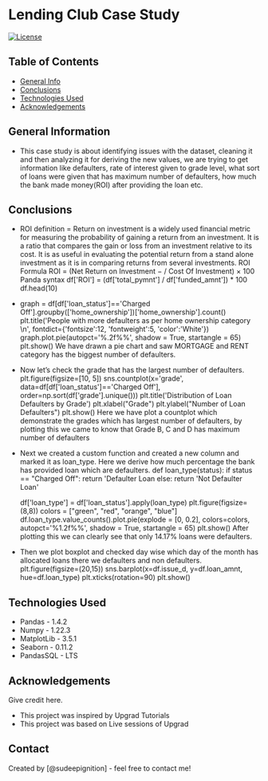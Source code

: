 # Lending Club Case Study

[![License](https://img.shields.io/badge/License-BSD_3--Clause-orange.svg)](https://opensource.org/licenses/BSD-3-Clause) 

## Table of Contents
* [General Info](#general-information)
* [Conclusions](#conclusions)
* [Technologies Used](#technologies-used)
* [Acknowledgements](#acknowledgements)

<!-- You can include any other section that is pertinent to your problem -->

## General Information
-  This case study is about identifying issues with the dataset, cleaning it and then analyzing it for deriving the new values, we are trying to get information like defaulters, rate of interest given to grade level, what sort of loans were given that has maximum number of defaulters, how much the bank made money(ROI) after providing the loan etc.

<!-- You don't have to answer all the questions - just the ones relevant to your project. -->

## Conclusions
  - ROI definition = Return on investment is a widely used financial metric for measuring the probability of gaining a return from an investment. It is a ratio that compares the gain or loss from an investment relative to its cost. It is as useful in evaluating the potential return from a stand alone investment as it is in comparing returns from several investments.
  ROI Formula
  ROI = (Net Return  on  Investment − / Cost Of Investment) × 100
  Panda syntax
  df['ROI'] = (df['total_pymnt'] / df['funded_amnt']) * 100
  df.head(10)

- graph =  df[df['loan_status']=='Charged Off'].groupby(['home_ownership'])['home_ownership'].count()
  plt.title('People with more defaulters as per home ownership category \n', fontdict={'fontsize':12, 'fontweight':5, 'color':'White'})
  graph.plot.pie(autopct='%.2f%%', shadow = True, startangle = 65)
  plt.show()
  We have drawn a pie chart and saw MORTGAGE and RENT category has the biggest number of defaulters.

- Now let’s check the grade that has the largest number of defaulters.
  plt.figure(figsize=[10, 5])
  sns.countplot(x='grade',  data=df[df['loan_status']=='Charged Off'], order=np.sort(df['grade'].unique()))
  plt.title('Distribution of Loan Defaulters by Grade')
  plt.xlabel("Grade")
  plt.ylabel("Number of Loan Defaulters")
  plt.show()
  Here we have plot a countplot which demonstrate the grades which has largest number of defaulters, by plotting this we came to know that Grade B, C and D has maximum number of defaulters

- Next we created a custom function and created a new column and marked it as loan_type. Here we derive how much percentage the bank has provided loan which are defaulters.
  def loan_type(status):
       if status == "Charged Off":
          return 'Defaulter Loan
      else:
         return 'Not Defaulter Loan'

  df['loan_type'] = df['loan_status'].apply(loan_type)
  plt.figure(figsize=(8,8))
  colors = ["green", "red", "orange", "blue"]
  df.loan_type.value_counts().plot.pie(explode = [0, 0.2], colors=colors, autopct='%1.2f%%', shadow = True, startangle = 65)
  plt.show()
  After plotting this we can clearly see that only 14.17% loans were defaulters.
  
- Then we plot boxplot and checked day wise which day of the month has allocated loans there we defaulters and non defaulters.
    plt.figure(figsize=(20,15))
    sns.barplot(x=df.issue_d, y=df.loan_amnt, hue=df.loan_type)
    plt.xticks(rotation=90)
    plt.show()


<!-- You don't have to answer all the questions - just the ones relevant to your project. -->


## Technologies Used
- Pandas - 1.4.2
- Numpy - 1.22.3
- MatplotLib - 3.5.1
- Seaborn - 0.11.2
- PandasSQL - LTS

<!-- As the libraries versions keep on changing, it is recommended to mention the version of library used in this project -->

## Acknowledgements
Give credit here.
- This project was inspired by Upgrad Tutorials
- This project was based on Live sessions of Upgrad


## Contact
Created by [@sudeepignition] - feel free to contact me!
